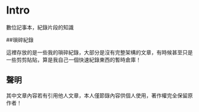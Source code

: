 # Intro

數位記事本，紀錄片段的知識

##瑣碎紀錄

這裡存放的是一些我的瑣碎紀錄，大部分是沒有完整架構的文章，有時候甚至只是一些剪剪貼貼，算是我自己一個快速紀錄東西的暫時倉庫！

## 聲明

其中文章內容若有引用他人文章，本人僅節錄內容供個人使用，著作權完全保留原作者！
